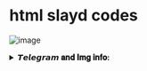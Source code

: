 # html slayd codes

![image](https://github.com/offlineflood/html-slayd-codes/assets/108521240/507b2d18-b820-4cca-9030-db050d20c3a3)

<details>
  <summary><b>𝙏𝙚𝙡𝙚𝙜𝙧𝙖𝙢 𝐚𝐧𝐝 𝐈𝐦𝐠 𝐢𝐧𝐟𝐨:</b></summary>
<div align='center'>
<img width="270" src="https://github.com/offlineflood/html-slayd-codes/assets/108521240/574a8c7b-f36b-40f5-9d53-256b2b8f0366" alt="error url."/>
<img width="270" src="https://github.com/offlineflood/html-slayd-codes/assets/108521240/a88f7038-8b19-4c7d-abdc-9c6efbf6877f" alt="error url."/>
<img width="270" src="https://github.com/offlineflood/html-slayd-codes/assets/108521240/a099da5c-72fc-40ca-b7d3-a86a29bcbff1" alt="error url."/>
</div>
  
  ❐ [𓅓𝘋𝘦𝘨𝘎𝘪𝘹𝘔𓅓](https://t.me/DegGixM)
  
  ❐ [❖𝘿𝙚𝙟𝙖𝙫𝙪 𝙏𝙚𝙖𝙢❖](https://t.me/DejavuTeam)

  ❐ [❖𝒀𝒐𝒖 𝑻𝒖𝒃𝒆❖](https://www.youtube.com/@HEWartTV)
</details>

